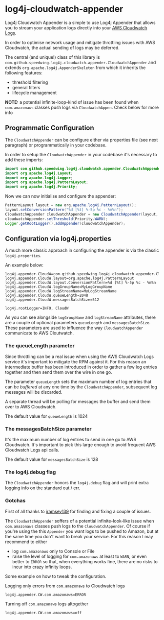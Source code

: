 # log4j-cloudwatch-appender

Log4j Cloudwatch Appender is a simple to use Log4j Appender that allows you to stream your application logs directly into your [AWS Cloudwatch Logs](http://docs.aws.amazon.com/AmazonCloudWatch/latest/logs/WhatIsCloudWatchLogs.html).

In order to optimise network usage and mitigate throttling issues with AWS Cloudwatch, the actual sending of logs may be deferred.
 
The central (and unique!) class of this library is `com.github.speedwing.log4j.cloudwatch.appender.CloudwatchAppender` and extends `org.apache.log4j.AppenderSkeleton` from which it inherits the following features:
* threshold filtering 
* general filters
* lifecycle management

**NOTE:** a potential infinite-loop-kind of issue has been found when `com.amazonaws` classes push logs via `CloudwatchAppen`. Check below for more info

## Programmatic Configuration
 
The `CloudwatchAppender` can be configure either via properties file (see next paragraph) or programmatically in your codebase.

In order to setup the `CloudwatchAppender` in your codebase it's necessary to add these imports:

```java
import com.github.speedwing.log4j.cloudwatch.appender.CloudwatchAppender;
import org.apache.log4j.Layout;
import org.apache.log4j.Logger;
import org.apache.log4j.PatternLayout;
import org.apache.log4j.Priority;
```

Now we can now initialise and configure the appender: 

```java
PatternLayout layout = new org.apache.log4j.PatternLayout();
layout.setConversionPattern("%d [%t] %-5p %c - %m%n");
CloudwatchAppender cloudwatchAppender = new CloudwatchAppender(layout, "MyLogName", "MyStreamName");
cloudwatchAppender.setThreshold(Priority.WARN);
Logger.getRootLogger().addAppender(cloudwatchAppender);
```

## Configuration via log4j.properties

A much more classic approach in configuring the appender is via the classic `log4j.properties`.

An example below:

```properties
log4j.appender.CloudW=com.github.speedwing.log4j.cloudwatch.appender.CloudwatchAppender
log4j.appender.CloudW.layout=org.apache.log4j.PatternLayout
log4j.appender.CloudW.layout.ConversionPattern=%d [%t] %-5p %c - %m%n
log4j.appender.CloudW.logGroupName=MyLogGroupName
log4j.appender.CloudW.logStreamName=MyLogStreamName
log4j.appender.CloudW.queueLength=2048
log4j.appender.CloudW.messagesBatchSize=512

log4j.rootLogger=INFO, CloudW
```

As you can see alongside `logGroupName` and `logStreamName` attributes, there are a couple of optional parameters `queueLength` and `messagesBatchSize`.
These parameters are used to influence the way `CloudwatchAppender` communicate to AWS Cloutwatch.

### The queueLength parameter
Since throttling can be a real issue when using the AWS Cloudwatch Logs service it's important to mitigate the RPM against it. For this reason an intermediate buffer
has been introduced in order to gather a few log entries together and then send them over the wire in one go.
 
The parameter `queueLength` sets the maximum number of log entries that can be *buffered* at any one time by the `CloudwatchAppender`, subsequent log messages will be discarded.

A separate thread will be polling for messages the buffer and send them over to AWS Cloudwatch.

The default value for `queueLength` is 1024

### The messagesBatchSize parameter
It's the maximum number of log entries to send in one go to AWS Cloudwatch. It's important to pick this large enough to avoid frequent AWS Cloudwatch Logs api calls.

The default value for `messagesBatchSize` is 128

### The log4j.debug flag
The `CloudwatchAppender` honors the `log4j.debug` flag and will print extra logging info on the standard out / err.

### Gotchas
First of all thanks to [jramsey139](https://github.com/jramsey139) for finding and fixing a couple of issues.

The `CloudwatchAppender` soffers of a potential infinite-look-like issue when `com.amazonaws` classes push logs to the 
 `CloudwatchAppender`. Of course if you're using the this `Appender` you want logs to be pushed to Amazon, but at the 
 same time you don't want to break your service. For this reason I may recommend to either
 
 * log `com.amazonaws` only to Console or File
 * raise the level of logging for `com.amazonaws` at least to `WARN`, or even better to `ERROR` so that, when everything
 works fine, there are no risks to incur into crazy infinity loops.
 
 
Some example on how to tweak the configuration.

Logging only errors from `com.amazonaws` to Cloudwatch logs
```properties
log4j.appender.CW.com.amazonaws=ERROR
```

Turning off `com.amazonaws` logs altogether 
```properties
log4j.appender.CW.com.amazonaws=off
```
